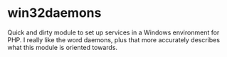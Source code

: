 win32daemons
============

Quick and dirty module to set up services in a Windows environment for PHP. I really like the word daemons, plus that more accurately describes what this module is oriented towards.
